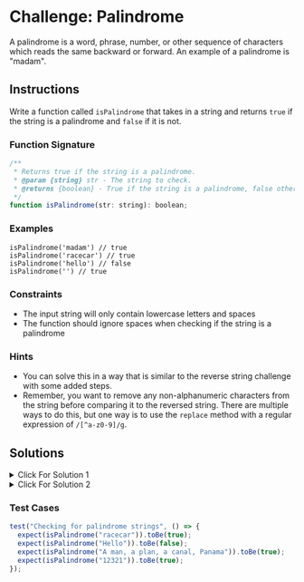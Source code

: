 # Challenge: Palindrome

A palindrome is a word, phrase, number, or other sequence of characters which reads the same backward or forward. An example of a palindrome is "madam".

## Instructions

Write a function called `isPalindrome` that takes in a string and returns `true` if the string is a palindrome and `false` if it is not.

### Function Signature

```js
/**
 * Returns true if the string is a palindrome.
 * @param {string} str - The string to check.
 * @returns {boolean} - True if the string is a palindrome, false otherwise.
 */
function isPalindrome(str: string): boolean;
```

### Examples

```JS
isPalindrome('madam') // true
isPalindrome('racecar') // true
isPalindrome('hello') // false
isPalindrome('') // true
```

### Constraints

- The input string will only contain lowercase letters and spaces
- The function should ignore spaces when checking if the string is a palindrome

### Hints

- You can solve this in a way that is similar to the reverse string challenge with some added steps.
- Remember, you want to remove any non-alphanumeric characters from the string before comparing it to the reversed string. There are multiple ways to do this, but one way is to use the `replace` method with a regular expression of `/[^a-z0-9]/g`.

## Solutions

<details>
  <summary>Click For Solution 1</summary>

Using `replace` with a regular expression is the easiest way to solve this challenge.

```js
function isPalindrome(str) {
  const formattedStr = str.toLowerCase().replace(/[^a-z0-9]/g, "");
  const reversedStr = formattedStr.split(" ").reverse().join("");
  return formattedStr === reversedStr;
}
```

### Explanation

- Take the input string and make it lowercase.
- Use the `replace` method with a regular expression to remove any non-alphanumeric characters from the string. That way we can compare the string without worrying about spaces or punctuation, such as 'racecar' and 'race car'.
- Store the result in a variable called `formattedStr`.
- Reverse the string, just like we did in the last challenge.
- Compare the original string to the reversed string and return the result. If it is a palindrome, the two strings will be equal, so we return `true`. If it is not a palindrome, the two strings will not be equal, so we return `false`.

</details>

<details>
  <summary>Click For Solution 2</summary>

If you do not want to use a regular expression to strip out non-alphanumeric characters, there are a few ways to do it. We are going to create some helper functions to make it easier.

```js
function isPalindrome(str) {
  const formattedStr = removeNonAlphanumeric(str.toLowerCase());
  const reversedStr = reverseString(formattedStr);
  return formattedStr === reversedStr;
}

function removeNonAlphanumeric(str) {
  let formattedStr = "";
  for (let i = 0; i < str.length; i++) {
    const char = str[i];
    if (isAlphaNumeric(char)) {
      formattedStr += char;
    }
  }
  return formattedStr;
}

function isAlphaNumeric(char) {
  const code = char.charCodeAt(0);
  return (
    (code >= 48 && code <= 57) || // Numbers 0-9
    (code >= 97 && code <= 122) // Lowercase letters a-z
  );
}

function reverseString(str) {
  let reversed = "";
  for (let i = str.length - 1; i >= 0; i--) {
    reversed += str[i];
  }
  return reversed;
}
```

### Explanation

This solution is a bit tougher.

- Create a helper function called `removeNonAlphanumeric` that takes in a string and returns a new string with all non-alphanumeric characters removed. We do this by looping through the string and checking if each character is alphanumeric with another helper function called `isAlphaNumeric`.

- In the `isAlphaNumeric` function, we use the `charCodeAt` method to get the character code of the character. We then check if the character code is between 48 and 57, which is the range for numbers 0-9, or if it is between 97 and 122, which is the range for lowercase letters a-z. If it is, we return `true`. If it is not, we return `false`.

- Once we have a string with only alphanumeric characters, we can reverse it and compare it to the original string to see if it is a palindrome.

</details>

### Test Cases

```js
test("Checking for palindrome strings", () => {
  expect(isPalindrome("racecar")).toBe(true);
  expect(isPalindrome("Hello")).toBe(false);
  expect(isPalindrome("A man, a plan, a canal, Panama")).toBe(true);
  expect(isPalindrome("12321")).toBe(true);
});
```
